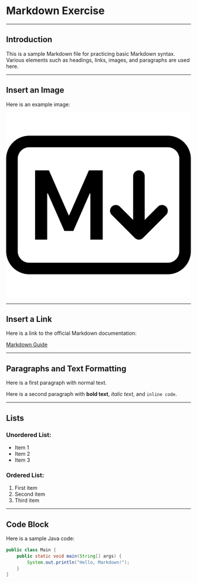 # Markdown Exercise

---

## Introduction

This is a sample Markdown file for practicing basic Markdown syntax. Various elements such as headings, links, images, and paragraphs are used here.

---

## Insert an Image

Here is an example image:

![Markdown Image](images/markdown.png)

---

## Insert a Link

Here is a link to the official Markdown documentation:

[Markdown Guide](https://www.markdownguide.org/)

---

## Paragraphs and Text Formatting

Here is a first paragraph with normal text.

Here is a second paragraph with **bold text**, _italic text_, and `inline code`.

---

## Lists

### Unordered List:

- Item 1
- Item 2
- Item 3

### Ordered List:

1. First item
2. Second item
3. Third item

---

## Code Block

Here is a sample Java code:

```java
public class Main {
    public static void main(String[] args) {
        System.out.println("Hello, Markdown!");
    }
}
```
